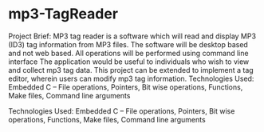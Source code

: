 # mp3-TagReader
Project Brief: MP3 tag reader is a software which will read and display MP3 (ID3) tag information from MP3 files. The software will be desktop based and not web based. All operations will be performed using command line interface The application would be useful to individuals who wish to view and collect mp3 tag data. This project can be extended to implement a tag editor, wherein users can modify mp3 tag information.  Technologies Used: Embedded C – File operations, Pointers, Bit wise operations, Functions, Make files, Command line arguments

Technologies Used: Embedded C – File operations, Pointers, Bit wise operations, Functions, Make files, Command line arguments
